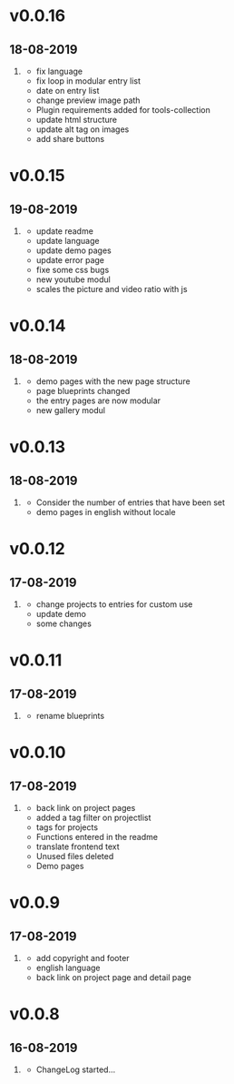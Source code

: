 # v0.0.16
## 18-08-2019

1. [](#bugfix)
    * fix language
    * fix loop in modular entry list
    * date on entry list
   [](#improved)   
    * change preview image path
    * Plugin requirements added for tools-collection
    * update html structure
    * update alt tag on images
   [](#new)
    * add share buttons

# v0.0.15
## 19-08-2019

1. [](#improved)
    * update readme
    * update language
    * update demo pages
    * update error page
    * fixe some css bugs
   [](#new)
    * new youtube modul
    * scales the picture and video ratio with js

# v0.0.14
## 18-08-2019

1. [](#improved)
    * demo pages with the new page structure
    * page blueprints changed
    * the entry pages are now modular
   [](#new)
    * new gallery modul

# v0.0.13
## 18-08-2019

1. [](#bugfix)
    * Consider the number of entries that have been set
   [](#improved)
    * demo pages in english without locale

# v0.0.12
## 17-08-2019

1. [](#improved)
    * change projects to entries for custom use
    * update demo
    * some changes

# v0.0.11
## 17-08-2019

1. [](#improved)
    * rename blueprints
    
# v0.0.10
## 17-08-2019

1. [](#bugfix)
    * back link on project pages
   [](#new)
    * added a tag filter on projectlist
    * tags for projects
    * Functions entered in the readme
    * translate frontend text
   [](#improved)
    * Unused files deleted
    * Demo pages
    
    
# v0.0.9
## 17-08-2019

1. [](#new)
    * add copyright and footer
    * english language
    * back link on project page and detail page

# v0.0.8
## 16-08-2019

1. [](#new)
    * ChangeLog started...
